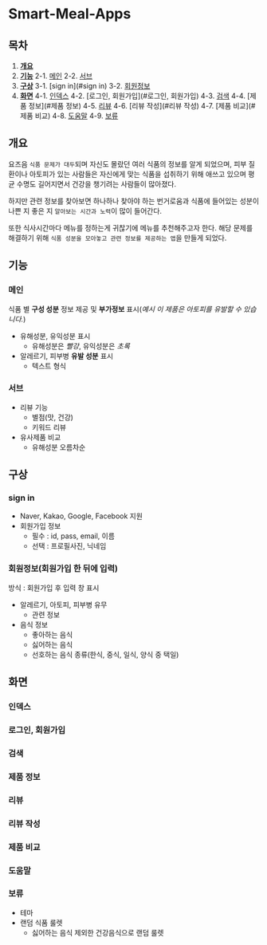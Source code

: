 <!-- @format -->

# Smart-Meal-Apps

## 목차

1. **[개요](#개요)**
2. **[기능](#기능)**
  2-1. [메인](#메인)
  2-2. [서브](#서브)
3. **[구상](#구상)**
  3-1. [sign in](#sign in)
  3-2. [회원정보](#회원정보)
4. **[화면](#화면)**
  4-1. [인덱스](#인덱스)
  4-2. [로그인, 회원가입](#로그인, 회원가입)
  4-3. [검색](#검색)
  4-4. [제품 정보](#제품 정보)
  4-5. [리뷰](#리뷰)
  4-6. [리뷰 작성](#리뷰 작성)
  4-7. [제품 비교](#제품 비교)
  4-8. [도움말](#도움말)
  4-9. [보류](#보류)
  

## 개요

요즈음 `식품 문제가 대두`되며 자신도 몰랐던 여러 식품의 정보를 알게 되었으며,
피부 질환이나 아토피가 있는 사람들은 자신에게 맞는 식품을 섭취하기 위해
애쓰고 있으며 평균 수명도 길어지면서 건강을 챙기려는 사람들이 많아졌다.

하지만 관련 정보를 찾아보면 하나하나 찾아야 하는 번거로움과
식품에 들어있는 성분이 나쁜 지 좋은 지 `알아보는 시간과 노력`이 많이 들어간다.

또한 식사시간마다 메뉴를 정하는게 귀찮기에 메뉴를 추천해주고자 한다.
해당 문제를 해결하기 위해 `식품 성분을 모아놓고 관련 정보를 제공하는 앱`을 만들게 되었다.

## 기능

### 메인

식품 별 **구성 성분** 정보 제공 및 **부가정보** 표시(_예시 이 제품은 아토피를 유발할 수 있습니다._)

- 유해성분, 유익성분 표시
  - 유해성분은 _빨강_, 유익성분은 _초록_
- 알레르기, 피부병 **유발 성분** 표시
  - 텍스트 형식

### 서브

- 리뷰 기능
  - 별점(맛, 건강)
  - 키워드 리뷰
- 유사제품 비교
  - 유해성분 오름차순

## 구상

### sign in

- Naver, Kakao, Google, Facebook 지원
- 회원가입 정보
  - 필수 : id, pass, email, 이름
  - 선택 : 프로필사진, 닉네임

### 회원정보(회원가입 한 뒤에 입력)

방식 : 회원가입 후 입력 창 표시

- 알레르기, 아토피, 피부병 유무
  - 관련 정보
- 음식 정보
  - 좋아하는 음식
  - 싫어하는 음식
  - 선호하는 음식 종류(한식, 중식, 일식, 양식 중 택일)

## 화면

### 인덱스

### 로그인, 회원가입

### 검색

### 제품 정보

### 리뷰

### 리뷰 작성

### 제품 비교

### 도움말

### 보류

- 테마
- 랜덤 식품 룰렛
  - 싫어하는 음식 제외한 건강음식으로 랜덤 룰렛
